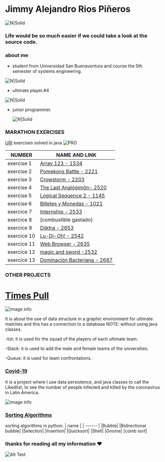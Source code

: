# Jimmy Alejandro Rios Piñeros 

![N|Solid](https://static.wixstatic.com/media/669128_ec1c7a78e9694aec8a07c2e48b292ae1~mv2.gif)

### Life would be so much easier if we could take a look at the source code.

### about me
- student from Universidad San Buenaventura and course the 5th semester of systems engineering.

![N|Solid](https://www.usbbog.edu.co/matlab/images/logo_acreditacion.png)

- ultimate player.#4

 ![N|Solid](https://i.pinimg.com/564x/97/d9/6f/97d96fc98905518dde1525e3d5227f7a.jpg)
 
- junior programmer.

  ![N|Solid](https://cdn.foliovision.com/images/2019/01/junior-programmer.png)
  


### MARATHON EXERCISES 

[URI][Plmt] exercises solved in java
![PRO](https://1.bp.blogspot.com/-0KN9gvAJ_bU/VwGPkFtEP1I/AAAAAAAAAMc/xBPIvDbfgZgOigUHekupoGq9SdEuhZmuA/s1600/nic3b1o-con-pc-gif1.gif)

| NUMBER  | NAME AND LINK |
| ------ | ------ |
|exercise 1| [Array 123 - 1534][PlDb] |
|exercise 2| [Pomekons Battle - 2221][PlGh] |
|exercise 3| [Crowstorm - 2203][PlGd] |
|exercise 4| [The Last Analógimôn- 2520][PlOd] |
|exercise 5| [Logical Sequence 2 - 1145][PlMe] |
|exercise 6| [Billetes y Monedas - 1021][PlGa] |
|exercice 7| [Internship - 2533][PlMa]|
|exercice 8| [combustible gastado]|
|exercice 9| [Dijktra - 2653][Plmar]|
|exercice 10| [Lu-Di-Oh! - 2542][Pllu]|
|exercice 11| [Web Browser - 2635][Plwb]|
|exercice 12|[magic and sword -2532][Plms]|
|exercice 13|[Dominación Bacteriana - 2687][Pldb]|



### OTHER PROJECTS
# [Times Pull][Pltm]
![image info](https://i.pinimg.com/564x/73/d4/f8/73d4f8b6f219cbb34c8d46acf1f333b3.jpg)

It is about the use of data structure in a graphic environment for ultimate matches and this has a connection to a database 
NOTE: without using java classes.

-list: it is used for the squad of the players of each ultimate team.

-Stack: it is used to add the male and female teams of the universities.

-Queue: it is used for team confrontations.

 ###  [Covid-19][Plcd]
  
It is a project where I use data persistence, and java classes to call the Likedlist, to see the number of people infected and killed by the coronavirus in Latin America.

![image info](https://www.labourstart.org/sars-cov-19.jpg)

 
### [Sorting Algorithms][Plao]
sorting algorithms in python.
| name  |
| ------ | 
|Bubble|
|Bidirectional bubble|
|Selection|
|Insertion|
|Quicksort|
|Shell|
|Gnome|
|comb sort|

   [PlDb]: <https://www.urionlinejudge.com.br/judge/es/problems/view/1534>
   [PlGh]: <https://www.urionlinejudge.com.br/judge/es/problems/view/2221>
   [PlGd]: <https://www.urionlinejudge.com.br/judge/en/problems/view/2203>
   [PlOd]: <https://www.urionlinejudge.com.br/judge/en/problems/view/2520>
   [PlMe]: <https://www.urionlinejudge.com.br/judge/es/problems/view/1145>
   [PlGa]: <https://www.urionlinejudge.com.br/judge/es/problems/view/1021>
   [PlMa]: <https://www.urionlinejudge.com.br/judge/es/problems/view/2533>
   [PlMar]: <https://www.urionlinejudge.com.br/judge/en/problems/view/2653>
   [PlLu]: <https://www.urionlinejudge.com.br/judge/en/problems/view/2542>
   [Plwb]: <https://www.urionlinejudge.com.br/judge/en/problems/view/2635>
   [Plms]: <https://www.urionlinejudge.com.br/judge/es/problems/view/2632>
   [Pldb]:<https://www.urionlinejudge.com.br/repository/UOJ_2687_es.html>
   [Pltm]:<https://github.com/JimmyAlejo05/Time-s-pull>
   [Plmt]:<https://github.com/JimmyAlejo05/URI>
   [Plcd]: <https://github.com/JimmyAlejo05/Analysis-and-design-of-algorithms>
   [Plao]: <https://github.com/JimmyAlejo05/data_ordering>
   
  ### thanks for reading all my information ❤
![Alt Text](https://media.giphy.com/media/vFKqnCdLPNOKc/giphy.gif)
 
